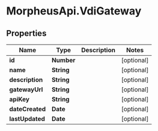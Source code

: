 # MorpheusApi.VdiGateway

## Properties

Name | Type | Description | Notes
------------ | ------------- | ------------- | -------------
**id** | **Number** |  | [optional] 
**name** | **String** |  | [optional] 
**description** | **String** |  | [optional] 
**gatewayUrl** | **String** |  | [optional] 
**apiKey** | **String** |  | [optional] 
**dateCreated** | **Date** |  | [optional] 
**lastUpdated** | **Date** |  | [optional] 


